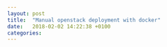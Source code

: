 ```yaml
---
layout: post
title:  "Manual openstack deployment with docker"
date:   2018-02-02 14:22:38 +0100
categories:
---
```

